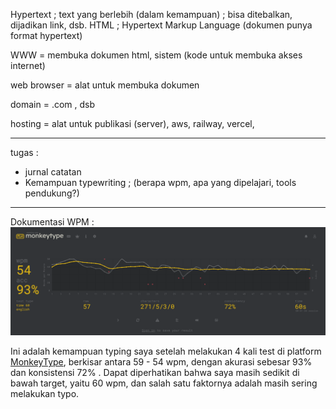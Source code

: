 Hypertext ; text yang berlebih (dalam kemampuan) ; bisa ditebalkan, dijadikan link, dsb. 
HTML ; Hypertext Markup Language (dokumen punya format hypertext)

WWW = membuka dokumen html, sistem (kode untuk membuka akses internet)

web browser = alat untuk membuka dokumen 

domain = .com , dsb

hosting = alat untuk publikasi (server), aws, railway, vercel, 

---
tugas :
- jurnal catatan
- Kemampuan typewriting ; (berapa wpm, apa yang dipelajari, tools pendukung?)


---
Dokumentasi WPM :
![](/img/1.png)

Ini adalah kemampuan typing saya setelah melakukan 4 kali test di platform [MonkeyType](https://monkeytype.com/), berkisar antara 59 - 54 wpm, dengan akurasi sebesar 93% dan konsistensi 72% . Dapat diperhatikan bahwa saya masih sedikit di bawah target, yaitu 60 wpm, dan salah satu faktornya adalah masih sering melakukan typo. 